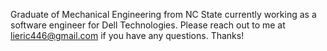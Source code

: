 Graduate of Mechanical Engineering from NC State currently working as a software engineer for Dell Technologies. Please reach out to me at lieric446@gmail.com if you have any questions. Thanks!


<!---
lieric446/lieric446 is a ✨ special ✨ repository because its `README.md` (this file) appears on your GitHub profile.
You can click the Preview link to take a look at your changes.
--->
